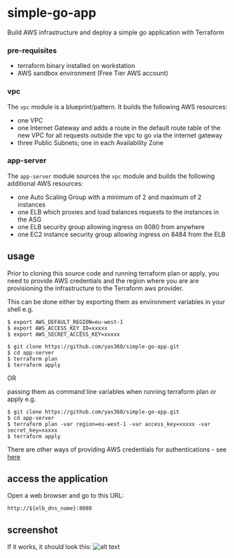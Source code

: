 # simple-go-app
Build AWS infrastructure and deploy a simple go application with Terraform

### pre-requisites ###
* terraform binary installed on workstation
* AWS sandbox environment (Free Tier AWS account)

### vpc ###
The `vpc` module is a blueprint/pattern. It builds the following AWS resources:
* one VPC 
* one Internet Gateway and adds a route in the default route table of the new VPC for all requests outside the vpc to go via the internet gateway 
* three Public Subnets; one in each Availability Zone

### app-server ###
The `app-server` module sources the `vpc` module and builds the following additional AWS resources:
* one Auto Scaling Group with a minimum of 2 and maximum of 2 instances
* one ELB which proxies and load balances requests to the instances in the ASG
* one ELB security group allowing ingress on 8080 from anywhere
* one EC2 instance security group allowing ingress on 8484 from the ELB

## usage ##
Prior to cloning this source code and running terraform plan or apply, you need to provide AWS credentials and the region 
where you are are provisioning the infrastructure to the Terraform aws provider. 

This can be done either by exporting them as environment variables in your shell e.g.
```
$ export AWS_DEFAULT_REGION=eu-west-1
$ export AWS_ACCESS_KEY_ID=xxxxx
$ export AWS_SECRET_ACCESS_KEY=xxxxx

$ git clone https://github.com/yas360/simple-go-app.git
$ cd app-server
$ terraform plan
$ terraform apply
```
OR 

passing them as command line variables when running terraform plan or apply e.g.
```
$ git clone https://github.com/yas360/simple-go-app.git
$ cd app-server
$ terraform plan -var region=eu-west-1 -var access_key=xxxxx -var secret_key=xxxxx
$ terraform apply
```
There are other ways of providing AWS credentials for authentications - see [here](https://www.terraform.io/docs/providers/aws/#authentication)

## access the application ##
Open a web browser and go to this URL:
```
http://${elb_dns_name}:8080
```

## screenshot ##
If it works, it should look this:
![alt text](https://github.com/yas360/simple-go-app/blob/master/images/go-web-app.png "Go app screenshot")